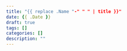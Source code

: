 ```yaml
---
title: "{{ replace .Name "-" " " | title }}"
date: {{ .Date }}
draft: true
tags: []
categories: []
description: ""
---
```


